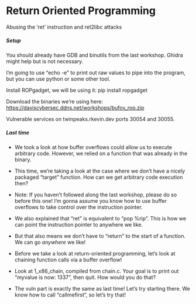 # Return Oriented Programming

Abusing the ‘ret’ instruction and ret2libc attacks

##### Setup

You should already have GDB and binutils from the last workshop. Ghidra might help but is not necessary.

I’m going to use “echo -e” to print out raw values to pipe into the program, but you can use python or some other tool.

Install ROPgadget, we will be using it: pip install ropgadget

Download the binaries we’re using here: https://daviscybersec.ddns.net/workshops/bufov_rop.zip

Vulnerable services on twinpeaks.rkevin.dev ports 30054 and 30055.

##### Last time

- We took a look at how buffer overflows could allow us to execute arbitrary code. However, we relied on a function that was already in the binary.
- This time, we’re taking a look at the case where we don’t have a nicely packaged “target” function. How can we get arbitrary code execution then?
- Note: If you haven’t followed along the last workshop, please do so before this one! I’m gonna assume you know how to use buffer overflows to take control over the instruction pointer.

- We also explained that “ret” is equivalent to “pop %rip”. This is how we can point the instruction pointer to anywhere we like.
- But that also means we don’t have to “return” to the start of a function. We can go *anywhere* we like!
- Before we take a look at return-oriented programming, let’s look at chaining function calls via a buffer overflow!
- Look at 1_x86_chain, compiled from chain.c. Your goal is to print out “myvalue is now: 1337”, then quit. How would you do that?
- The vuln part is exactly the same as last time! Let’s try starting there. We know how to call “callmefirst”, so let’s try that!

